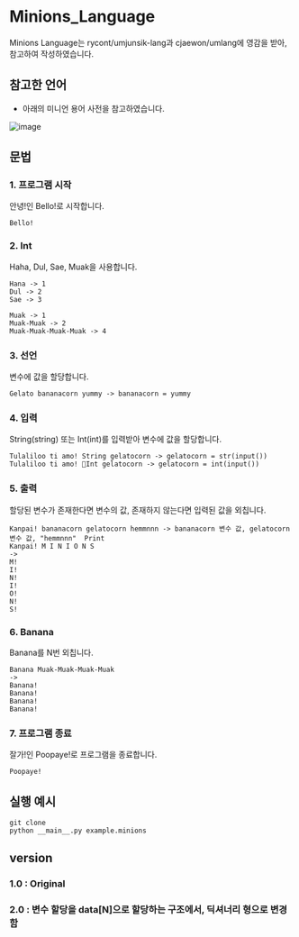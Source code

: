 # Minions_Language

Minions Language는 rycont/umjunsik-lang과 cjaewon/umlang에 영감을 받아, 참고하여 작성하였습니다.


## 참고한 언어
- 아래의 미니언 용어 사전을 참고하였습니다.

![image](https://github.com/user-attachments/assets/3173c153-2ab3-4704-a5a5-bc73e6fa99fa)


## 문법
### 1. 프로그램 시작
안녕!인 Bello!로 시작합니다.
```
Bello!
```

### 2. Int
Haha, Dul, Sae, Muak을 사용합니다.
```
Hana -> 1
Dul -> 2
Sae -> 3

Muak -> 1
Muak-Muak -> 2
Muak-Muak-Muak-Muak -> 4
```

### 3. 선언
변수에 값을 할당합니다.
```
Gelato bananacorn yummy -> bananacorn = yummy
```

### 4. 입력
String(string) 또는 Int(int)를 입력받아 변수에 값을 할당합니다.
```
Tulaliloo ti amo! String gelatocorn -> gelatocorn = str(input())
Tulaliloo ti amo! Int gelatocorn -> gelatocorn = int(input())
```

### 5. 출력
할당된 변수가 존재한다면 변수의 값, 존재하지 않는다면 입력된 값을 외칩니다.
```
Kanpai! bananacorn gelatocorn hemmnnn -> bananacorn 변수 값, gelatocorn 변수 값, "hemmnnn"  Print
Kanpai! M I N I O N S
->
M!
I!
N!
I!
O!
N!
S!
```

### 6. Banana
Banana를 N번 외칩니다.
```
Banana Muak-Muak-Muak-Muak
->
Banana!
Banana!
Banana!
Banana!
```
### 7. 프로그램 종료
잘가!인 Poopaye!로 프로그램을 종료합니다.
```
Poopaye!
```

## 실행 예시
```
git clone 
python __main__.py example.minions
```

## version
### 1.0 : Original
### 2.0 : 변수 할당을 data[N]으로 할당하는 구조에서, 딕셔너리 형으로 변경함
